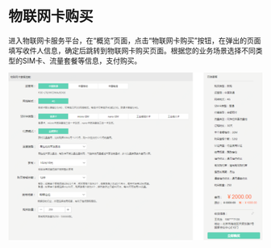 
# 物联网卡购买

进入物联网卡服务平台，在“概览”页面，点击“物联网卡购买”按钮，在弹出的页面填写收件人信息，确定后跳转到物联网卡购买页面。根据您的业务场景选择不同类型的SIM卡、流量套餐等信息，支付购买。

![物联网卡购买](../../../../image/Query-Card-Service/purchase.png)
